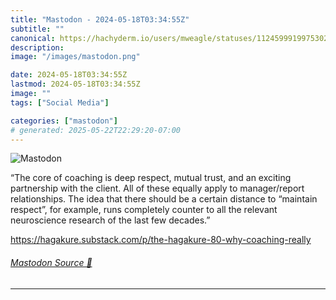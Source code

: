 ```yaml
---
title: "Mastodon - 2024-05-18T03:34:55Z"
subtitle: ""
canonical: https://hachyderm.io/users/mweagle/statuses/112459991997530211
description:
image: "/images/mastodon.png"

date: 2024-05-18T03:34:55Z
lastmod: 2024-05-18T03:34:55Z
image: ""
tags: ["Social Media"]

categories: ["mastodon"]
# generated: 2025-05-22T22:29:20-07:00
---
```

![Mastodon](/images/mastodon.png)

<p>“The core of coaching is deep respect, mutual trust, and an exciting partnership with the client. All of these equally apply to manager/report relationships. The idea that there should be a certain distance to “maintain respect”, for example, runs completely counter to all the relevant neuroscience research of the last few decades.”</p><p><a href="https://hagakure.substack.com/p/the-hagakure-80-why-coaching-really" target="_blank" rel="nofollow noopener noreferrer" translate="no"><span class="invisible">https://</span><span class="ellipsis">hagakure.substack.com/p/the-ha</span><span class="invisible">gakure-80-why-coaching-really</span></a></p>


###### [Mastodon Source 🐘](https://hachyderm.io/@mweagle/112459991997530211)

___
